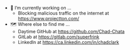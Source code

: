 - 🔭 I’m currently working on ...
  - Blocking malicious traffic on the internet at https://www.projectton.com/
- &#128506; Where else to find me ...
  - Daytime GitHub at https://github.com/Chad-Chata
  - GitLab at https://gitlab.com/superfrink
  - LinkedIn at https://ca.linkedin.com/in/chadclark

<!--
**superfrink/superfrink** is a ✨ _special_ ✨ repository because its `README.md` (this file) appears on your GitHub profile.

Here are some ideas to get you started:

- 🔭 I’m currently working on ...
- 🌱 I’m currently learning ...
- 👯 I’m looking to collaborate on ...
- 🤔 I’m looking for help with ...
- 💬 Ask me about ...
- 📫 How to reach me: ...
- 😄 Pronouns: ...
- ⚡ Fun fact: ...
-->
